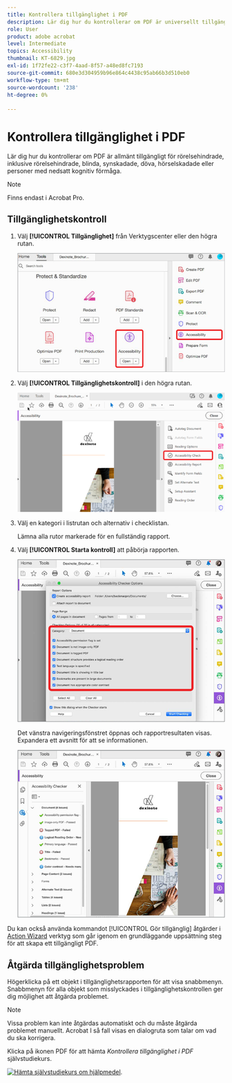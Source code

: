 ```yaml
---
title: Kontrollera tillgänglighet i PDF
description: Lär dig hur du kontrollerar om PDF är universellt tillgängligt för funktionshindrade
role: User
product: adobe acrobat
level: Intermediate
topics: Accessibility
thumbnail: KT-6829.jpg
exl-id: 1f72fe22-c3f7-4aad-8f57-a48ed8fc7193
source-git-commit: 680e3d304959b96e864c4438c95ab66b3d510eb0
workflow-type: tm+mt
source-wordcount: '238'
ht-degree: 0%

---
```


# Kontrollera tillgänglighet i PDF

Lär dig hur du kontrollerar om PDF är allmänt tillgängligt för rörelsehindrade, inklusive rörelsehindrade, blinda, synskadade, döva, hörselskadade eller personer med nedsatt kognitiv förmåga.

>[!NOTE]
>
>Finns endast i Acrobat Pro.

## Tillgänglighetskontroll

1. Välj **[!UICONTROL Tillgänglighet]** från Verktygscenter eller den högra rutan.

   ![Hjälpmedelssteg 1](../assets/Accessibility_1.png)

1. Välj **[!UICONTROL Tillgänglighetskontroll]** i den högra rutan.

   ![Tillgänglighetssteg 2](../assets/Accessibility_2.png)

1. Välj en kategori i listrutan och alternativ i checklistan.

   Lämna alla rutor markerade för en fullständig rapport.

1. Välj **[!UICONTROL Starta kontroll]** att påbörja rapporten.

   ![Tillgänglighetssteg 3](../assets/Accessibility_3.png)

   Det vänstra navigeringsfönstret öppnas och rapportresultaten visas. Expandera ett avsnitt för att se informationen.

   ![Tillgänglighetssteg 4](../assets/Accessibility_4.png)

Du kan också använda kommandot [!UICONTROL Gör tillgänglig] åtgärder i [Action Wizard](https://experienceleague.adobe.com/docs/document-cloud-learn/acrobat-learning/advanced-tasks/action.html) verktyg som går igenom en grundläggande uppsättning steg för att skapa ett tillgängligt PDF.

## Åtgärda tillgänglighetsproblem

Högerklicka på ett objekt i tillgänglighetsrapporten för att visa snabbmenyn. Snabbmenyn för alla objekt som misslyckades i tillgänglighetskontrollen ger dig möjlighet att åtgärda problemet.

>[!NOTE]
>
>Vissa problem kan inte åtgärdas automatiskt och du måste åtgärda problemet manuellt. Acrobat I så fall visas en dialogruta som talar om vad du ska korrigera.

Klicka på ikonen PDF för att hämta *Kontrollera tillgänglighet i PDF* självstudiekurs.

[![Hämta självstudiekurs om hjälpmedel](../assets/acrobat_PDF_96.png)](../assets/AcrobatDCAccessible.pdf).
